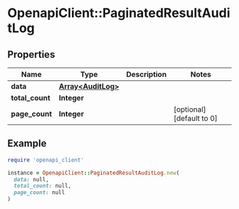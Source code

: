 # OpenapiClient::PaginatedResultAuditLog

## Properties

| Name | Type | Description | Notes |
| ---- | ---- | ----------- | ----- |
| **data** | [**Array&lt;AuditLog&gt;**](AuditLog.md) |  |  |
| **total_count** | **Integer** |  |  |
| **page_count** | **Integer** |  | [optional][default to 0] |

## Example

```ruby
require 'openapi_client'

instance = OpenapiClient::PaginatedResultAuditLog.new(
  data: null,
  total_count: null,
  page_count: null
)
```

